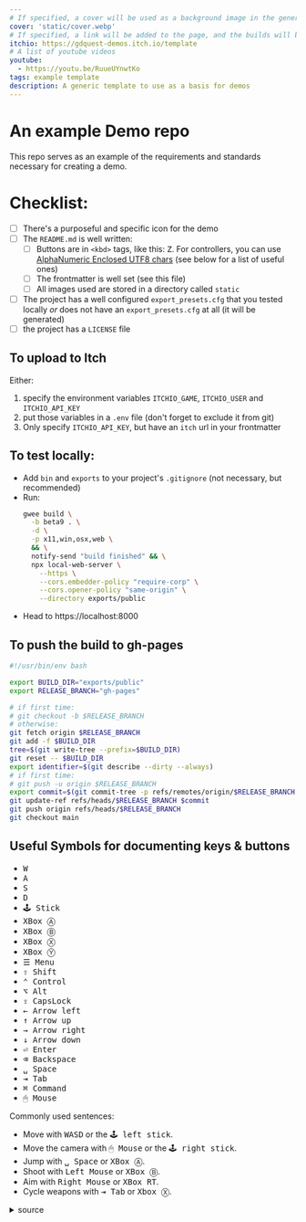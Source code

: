 ```yaml
---
# If specified, a cover will be used as a background image in the generated HTML
cover: 'static/cover.webp'
# If specified, a link will be added to the page, and the builds will be pushed to itch
itchio: https://gdquest-demos.itch.io/template
# A list of youtube videos
youtube: 
  - https://youtu.be/RuueUYnwtKo
tags: example template
description: A generic template to use as a basis for demos
---
```

# An example Demo repo

This repo serves as an example of the requirements and standards necessary for creating a demo.

# Checklist:

- [ ] There's a purposeful and specific icon for the demo
- [ ] The `README.md` is well written:
  - [ ] Buttons are in `<kbd>` tags, like this: <kbd>Z</kbd>. For controllers, you can use [AlphaNumeric Enclosed UTF8 chars](https://www.compart.com/en/unicode/block/U+2460) (see below for a list of useful ones)
  - [ ] The frontmatter is well set (see this file)
  - [ ] All images used are stored in a directory called `static`
- [ ] The project has a well configured `export_presets.cfg` that you tested locally _or_ does not have an `export_presets.cfg` at all (it will be generated)
- [ ] the project has a `LICENSE` file

## To upload to Itch

Either:
1. specify the environment variables `ITCHIO_GAME`, `ITCHIO_USER` and `ITCHIO_API_KEY`
2. put those variables in a `.env` file (don't forget to exclude it from git)
3. Only specify `ITCHIO_API_KEY`, but have an `itch` url in your frontmatter

## To test locally:

- Add `bin` and `exports` to your project's `.gitignore` (not necessary, but recommended)
- Run: 
  ```sh
  gwee build \
    -b beta9 . \
    -d \
    -p x11,win,osx,web \
    && \
    notify-send "build finished" && \
    npx local-web-server \
      --https \
      --cors.embedder-policy "require-corp" \
      --cors.opener-policy "same-origin" \
      --directory exports/public
  ```
- Head to https://localhost:8000 

## To push the build to gh-pages

```bash
#!/usr/bin/env bash

export BUILD_DIR="exports/public"
export RELEASE_BRANCH="gh-pages"

# if first time: 
# git checkout -b $RELEASE_BRANCH
# otherwise:
git fetch origin $RELEASE_BRANCH
git add -f $BUILD_DIR
tree=$(git write-tree --prefix=$BUILD_DIR)
git reset -- $BUILD_DIR
export identifier=$(git describe --dirty --always)
# if first time:
# git push -u origin $RELEASE_BRANCH
export commit=$(git commit-tree -p refs/remotes/origin/$RELEASE_BRANCH -m "Deploy $identifier" $tree)
git update-ref refs/heads/$RELEASE_BRANCH $commit
git push origin refs/heads/$RELEASE_BRANCH
git checkout main
```

## Useful Symbols for documenting keys & buttons

- <kbd>W</kbd>
- <kbd>A</kbd>
- <kbd>S</kbd>
- <kbd>D</kbd>
- <kbd>🕹 Stick</kbd>
- <kbd>XBox Ⓐ</kbd>
- <kbd>XBox Ⓑ</kbd>
- <kbd>XBox Ⓧ</kbd>
- <kbd>XBox Ⓨ</kbd>
- <kbd>☰ Menu</kbd>
- <kbd>⇧ Shift</kbd>
- <kbd>⌃ Control</kbd>
- <kbd>⌥ Alt</kbd>
- <kbd>⇪ CapsLock</kbd>
- <kbd>← Arrow left</kbd>
- <kbd>↑ Arrow up</kbd>
- <kbd>→ Arrow right</kbd>
- <kbd>↓ Arrow down</kbd>
- <kbd>⏎ Enter</kbd>
- <kbd>⌫ Backspace</kbd>
- <kbd>␣ Space</kbd>
- <kbd>⇥ Tab</kbd>
- <kbd>⌘ Command</kbd>
- <kbd>🖱 Mouse</kbd>

Commonly used sentences:

- Move with <kbd>W</kbd><kbd>A</kbd><kbd>S</kbd><kbd>D</kbd> or the <kbd>🕹 left stick</kbd>.
- Move the camera with <kbd>🖱 Mouse</kbd> or the <kbd>🕹 right stick</kbd>.
- Jump with <kbd>␣ Space</kbd> or <kbd>XBox Ⓐ</kbd>.
- Shoot with <kbd>Left Mouse</kbd> or <kbd>XBox Ⓑ</kbd>.
- Aim with <kbd>Right Mouse</kbd> or <kbd>XBox RT</kbd>.
- Cycle weapons with <kbd>⇥ Tab</kbd> or <kbd>Xbox Ⓧ</kbd>.

<details>
<summary>source</summary>

```md
- Move with <kbd>W</kbd><kbd>A</kbd><kbd>S</kbd><kbd>D</kbd> or the <kbd>🕹 left stick</kbd>.
- Move the camera with <kbd>🖱 Mouse</kbd> or the <kbd>🕹 right stick</kbd>.
- Jump with <kbd>␣ Space</kbd> or <kbd>XBox Ⓐ</kbd>.
- Shoot with <kbd>Left Mouse</kbd> or <kbd>XBox Ⓑ</kbd>.
- Aim with <kbd>Right Mouse</kbd> or <kbd>XBox RT</kbd>.
- Cycle weapons with <kbd>⇥ Tab</kbd> or <kbd>Xbox Ⓧ</kbd>.
```
</details>